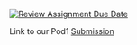 [![Review Assignment Due Date](https://classroom.github.com/assets/deadline-readme-button-22041afd0340ce965d47ae6ef1cefeee28c7c493a6346c4f15d667ab976d596c.svg)](https://classroom.github.com/a/SRjF4MTM)

Link to our Pod1 
<a href="https://docs.google.com/presentation/d/1M34XBrMfsFV9JpiEucxgfrxgp4WXAXuBMRMQsAMbgoM/edit#slide=id.g8b385fd27f_0_0">Submission</a>
